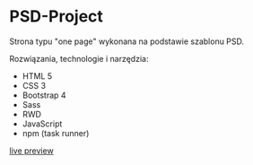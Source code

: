 # PSD-Project
Strona typu "one page" wykonana na podstawie szablonu PSD.

Rozwiązania, technologie i narzędzia:

 * HTML 5
 * CSS 3
 * Bootstrap 4
 * Sass
 * RWD
 * JavaScript
 * npm (task runner)

<a href="https://michalmatysiak.github.io/PSD2-Project/">live preview</a>
